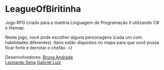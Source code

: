 # LeagueOfBiritinha
Jogo RPG criado para a matéria Linguagem de Programação II utilizando C# e tilemap.

Neste jogo, você pode escolher alguns personagens (cada um com habilidades diferentes). Itens estão dispostos no mapa para que você possa ficar forte e derrotar o chefão. =)

Desenvolvedores: [Bruna Andrade](https://www.github.com/brunandrade)  
                 [Leonardo Sena](https://www.github.com/leosena21)
                 [Gabriel Luiz](https://www.github.com/gabrielluiz97) 
